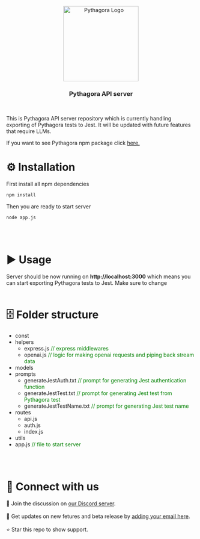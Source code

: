 <p align=center>
  <picture>
    <source media="(prefers-color-scheme: dark)" srcset="https://user-images.githubusercontent.com/10895136/228003796-7e3319ad-f0b1-4da9-a2d0-6cf67ccc7a32.png">
    <img height="200px" alt="Pythagora Logo" src="https://user-images.githubusercontent.com/10895136/228003796-7e3319ad-f0b1-4da9-a2d0-6cf67ccc7a32.png">
  </picture>
</p>

<h3 align="center">Pythagora API server</h3>
<br>
<p>This is Pythagora API server repository which is currently handling exporting of Pythagora tests to Jest. It will be updated with future features that require LLMs.</p>
<p>If you want to see Pythagora npm package click <a href="https://discord.gg/npC5TAfj6e" target="_blank">here.</a></p>

<h1>⚙️ Installation</h1>
First install all npm dependencies

```bash
npm install
```

Then you are ready to start server

```bash
node app.js
```
<br><br>
<h1>▶️ Usage</h1>
Server should be now running on <b>http://localhost:3000</b> which means you can start exporting Pythagora tests to Jest. Make sure to change 
<br><br>
<h1>🗄️ Folder structure </h1>

<ul>
    <li>const</li>
    <li>helpers
        <ul>
            <li>express.js <span style="color: green;">// express middlewares</span></li>
            <li>openai.js <span style="color: green;">// logic for making openai requests and piping back stream data</span></li>
        </ul>
    </li>
    <li>models</li>
    <li>prompts
        <ul>
            <li>generateJestAuth.txt <span style="color: green;">// prompt for generating Jest authentication function</span></li>
            <li>generateJestTest.txt <span style="color: green;">// prompt for generating Jest test from Pythagora test</span></li>
            <li>generateJestTestName.txt <span style="color: green;">// prompt for generating Jest test name</span></li>
        </ul>
    </li>
    <li>routes
        <ul>
            <li>api.js</li>
            <li>auth.js</li>
            <li>index.js</li>
        </ul>
    </li>
    <li>utils</li>
    <li>app.js <span style="color: green;">// file to start server</span></li>
</ul>
<br><br>
<h1 id="connectwithus">🔗 Connect with us</h1>
💬 Join the discussion on <a href="https://discord.gg/npC5TAfj6e" target="_blank">our Discord server</a>.
<br><br>
📨 Get updates on new fetures and beta release by <a href="http://eepurl.com/ikg_nT" target="_blank">adding your email here</a>.
<br><br>
⭐ Star this repo to show support.
<br><br>
